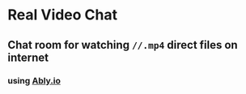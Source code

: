 # Real Video Chat

## Chat room for watching `//.mp4` direct files on internet

### using [Ably.io](https://ably.com/)